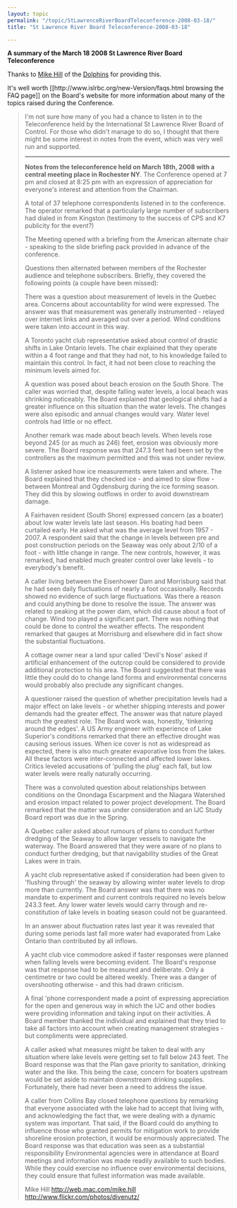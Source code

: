 ```yaml
---
layout: topic
permalink: "/topic/StLawrenceRiverBoardTeleconference-2008-03-18/"
title: "St Lawrence River Board Teleconference-2008-03-18"

---
```


<strong>A summary of the March 18 2008 St Lawrence River Board Teleconference</strong>

<p class="info">Thanks to <a href="web.mac.com/mike.hill">Mike Hill</a> of the <a href="http://dolphinscubaclub.blogspot.com/">Dolphins</a> for providing this.</p>
It's well worth [[http://www.islrbc.org/new-Version/faqs.html browsing the FAQ page]] on the Board's website for more information about many of the topics raised during the Conference.

<blockquote>
<p>I'm not sure how many of you had a chance to listen in to the Teleconference held by the International St Lawrence River Board of Control.  For those who didn't manage to do so, I thought that there might be some interest in notes from the event, which was very well run and supported.
<hr>
<p><strong>Notes from the teleconference held on March 18th, 2008 with a central meeting place in Rochester NY</strong>.  The Conference opened at 7 pm and closed at 8:25 pm with an expression of appreciation for everyone's interest and attention from the Chairman.
<p>A total of 37 telephone correspondents listened in to the conference.   The operator remarked that a particularly large number of subscribers had dialed in from Kingston (testimony to the success of CPS and K7 publicity for the event?)
<p>The Meeting opened with a briefing from the American alternate chair - speaking to the slide briefing pack provided in advance of the conference.
<p>Questions then alternated between members of the Rochester audience and telephone subscribers.  Briefly, they covered the following points  (a couple have been missed):
<p>There was a question about measurement of levels in the Quebec area.  Concerns about accountability for wind were expressed.  The answer was that measurement was generally instrumented - relayed over internet links and averaged out over a period.  WInd conditions were taken into account in this way.
<p>A Toronto yacht club representative asked about control of drastic shifts in Lake Ontario levels.  The chair explained that they operate within a 4 foot range and that they had not, to his knowledge failed to maintain this control.  In fact, it had not been close to reaching the minimum levels aimed for.
<p>A question was posed about beach erosion on the South Shore.  The caller was worried that, despite falling water levels, a local beach was shrinking noticeably.  The Board explained that geological shifts had a greater influence on this situation than the water levels.  The changes were also episodic and annual changes would vary.  Water level controls had little or no effect.
<p>Another remark was made about beach levels.  When levels rose beyond 245 (or as much as 246) feet, erosion was obviously more severe.  The Board response was that 247.3 feet had been set by the controllers as the maximum permitted and this was not under review.
<p>A listener asked how ice measurements were taken and where.   The Board explained that they checked ice - and aimed to slow flow - between Montreal and Ogdensburg during the ice forming season.  They did this by slowing outflows in order to avoid downstream damage.
<p>A Fairhaven resident (South Shore) expressed concern (as a boater) about low water levels late last season.  His boating had been curtailed early.  He asked what was the average level from 1957 - 2007.  A respondent said that the change in levels between pre and post construction periods on the Seaway was only about 2/10 of a foot - with little change in range.  The new controls, however, it was remarked, had enabled much greater control over lake levels - to everybody's benefit.
<p>A caller living between the Eisenhower Dam and Morrisburg said that he had seen daily fluctuations of nearly a foot occasionally.  Records showed no evidence of such large fluctuations.  Was there a reason and could anything be done to resolve the issue.  The answer was related to peaking at the power dam, which did cause about a foot of change.  Wind too played a significant part.  There was nothing that could be done to control the weather effects.  The respondent remarked that gauges at Morrisburg and elsewhere did in fact show the substantial fluctuations.
<p>A cottage owner near a land spur called 'Devil's Nose' asked if artificial enhancement of the outcrop could be considered to provide additional protection to his area.  The Board suggested that there was little they could do to change land forms and environmental concerns would probably also preclude any significant changes.
<p>A questioner raised the question of whether precipitation levels had a major effect on lake levels - or whether shipping interests and power demands had the greater effect.   The answer was that nature played much the greatest role.  The Board work was, honestly, 'tinkering around the edges'.  A US Army engineer with experience of Lake Superior's conditions remarked that there an effective drought was causing serious issues.  When ice cover is not as widespread as expected, there is also much greater evaporative loss from the lakes.  All these factors were inter-connected and affected lower lakes.   Critics leveled accusations of 'pulling the plug' each fall, but low water levels were really naturally occurring.
<p>There was a convoluted question about relationships between conditions on the Onondaga Escarpment and the Niagara Watershed and erosion impact related to power project development.  The Board remarked that the matter was under consideration and an IJC Study Board report was due in the Spring.
<p>A Quebec caller asked about rumours of plans to conduct further dredging of the Seaway to allow larger vessels to navigate the waterway.  The Board answered that they were aware of no plans to conduct further dredging, but that navigability studies of the Great Lakes were in train.
<p>A yacht club representative asked if consideration had been given to 'flushing through' the seaway by allowing winter water levels to drop more than currently.  The Board answer was that there was no mandate to experiment and current controls required no levels below 243.3 feet.  Any lower water levels would carry through and re-constitution of lake levels in boating season could not be guaranteed.
<p>In an answer about fluctuation rates last year it was revealed that during some periods last fall more water had evaporated from Lake Ontario than contributed by all inflows.
<p>A yacht club vice commodore asked if faster responses were planned when falling levels were becoming evident.  The Board's response was that response had to be measured and deliberate.  Only a centimetre or two could be altered weekly.  There was a danger of overshooting otherwise - and this had drawn criticism.
<p>A final 'phone correspondent made a point of expressing appreciation for the open and generous way in which the IJC and other bodies were providing information and taking input on their activities. A Board member thanked the individual and explained that they tried to take all factors into account when creating management strategies - but compliments were appreciated.
<p>A caller asked what measures might be taken to deal with any situation where lake levels were getting set to fall below 243 feet.  The Board response was that the Plan gave priority to sanitation, drinking water and the like.  This being the case, concern for boaters upstream would be set aside to maintain downstream drinking supplies.  Fortunately, there had never been a need to address the issue.
<p>A caller from Collins Bay closed telephone questions by remarking that everyone associated with the lake had to accept that living with, and acknowledging the fact that, we were dealing with a dynamic system was important.  That said, if the Board could do anything to influence those who granted permits for mitigation work to provide shoreline erosion protection, it would be enormously appreciated.   The Board response was that education was seen as a substantial responsibility  Environmental agencies were in attendance at Board meetings and information was made readily available to such bodies.  While they could exercise no influence over environmental decisions, they could ensure that fullest information was made available.

Mike Hill
http://web.mac.com/mike.hill
http://www.flickr.com/photos/divenutz/

</blockquote>


